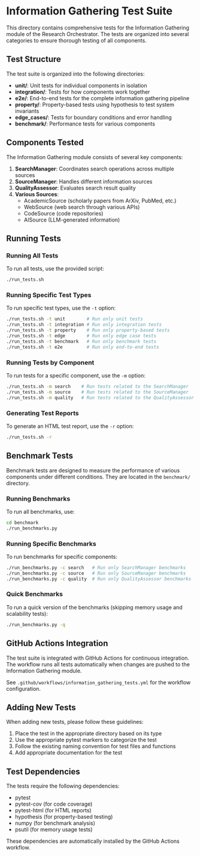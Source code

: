 # Information Gathering Test Suite

This directory contains comprehensive tests for the Information Gathering module of the Research Orchestrator. The tests are organized into several categories to ensure thorough testing of all components.

## Test Structure

The test suite is organized into the following directories:

- **unit/**: Unit tests for individual components in isolation
- **integration/**: Tests for how components work together
- **e2e/**: End-to-end tests for the complete information gathering pipeline
- **property/**: Property-based tests using hypothesis to test system invariants
- **edge_cases/**: Tests for boundary conditions and error handling
- **benchmark/**: Performance tests for various components

## Components Tested

The Information Gathering module consists of several key components:

1. **SearchManager**: Coordinates search operations across multiple sources
2. **SourceManager**: Handles different information sources
3. **QualityAssessor**: Evaluates search result quality
4. **Various Sources**: 
   - AcademicSource (scholarly papers from ArXiv, PubMed, etc.)
   - WebSource (web search through various APIs)
   - CodeSource (code repositories)
   - AISource (LLM-generated information)

## Running Tests

### Running All Tests

To run all tests, use the provided script:

```bash
./run_tests.sh
```

### Running Specific Test Types

To run specific test types, use the `-t` option:

```bash
./run_tests.sh -t unit        # Run only unit tests
./run_tests.sh -t integration # Run only integration tests
./run_tests.sh -t property    # Run only property-based tests
./run_tests.sh -t edge        # Run only edge case tests
./run_tests.sh -t benchmark   # Run only benchmark tests
./run_tests.sh -t e2e         # Run only end-to-end tests
```

### Running Tests by Component

To run tests for a specific component, use the `-m` option:

```bash
./run_tests.sh -m search    # Run tests related to the SearchManager
./run_tests.sh -m source    # Run tests related to the SourceManager
./run_tests.sh -m quality   # Run tests related to the QualityAssessor
```

### Generating Test Reports

To generate an HTML test report, use the `-r` option:

```bash
./run_tests.sh -r
```

## Benchmark Tests

Benchmark tests are designed to measure the performance of various components under different conditions. They are located in the `benchmark/` directory.

### Running Benchmarks

To run all benchmarks, use:

```bash
cd benchmark
./run_benchmarks.py
```

### Running Specific Benchmarks

To run benchmarks for specific components:

```bash
./run_benchmarks.py -c search   # Run only SearchManager benchmarks
./run_benchmarks.py -c source   # Run only SourceManager benchmarks
./run_benchmarks.py -c quality  # Run only QualityAssessor benchmarks
```

### Quick Benchmarks

To run a quick version of the benchmarks (skipping memory usage and scalability tests):

```bash
./run_benchmarks.py -q
```

## GitHub Actions Integration

The test suite is integrated with GitHub Actions for continuous integration. The workflow runs all tests automatically when changes are pushed to the Information Gathering module.

See `.github/workflows/information_gathering_tests.yml` for the workflow configuration.

## Adding New Tests

When adding new tests, please follow these guidelines:

1. Place the test in the appropriate directory based on its type
2. Use the appropriate pytest markers to categorize the test
3. Follow the existing naming convention for test files and functions
4. Add appropriate documentation for the test

## Test Dependencies

The tests require the following dependencies:

- pytest
- pytest-cov (for code coverage)
- pytest-html (for HTML reports)
- hypothesis (for property-based testing)
- numpy (for benchmark analysis)
- psutil (for memory usage tests)

These dependencies are automatically installed by the GitHub Actions workflow.